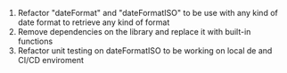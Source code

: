 1. Refactor "dateFormat" and "dateFormatISO" to be use with any kind of date format to retrieve any kind of format
2. Remove dependencies on the library and replace it with built-in functions
3. Refactor unit testing on dateFormatISO to be working on local de and CI/CD enviroment
